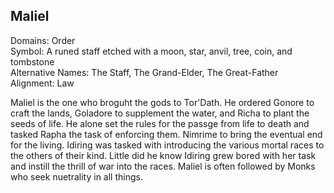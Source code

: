 ## Maliel
Domains: Order  
Symbol: A runed staff etched with a moon, star, anvil, tree, coin, and tombstone  
Alternative Names: The Staff, The Grand-Elder, The Great-Father  
Alignment: Law

Maliel is the one who broguht the gods to Tor'Dath. He ordered Gonore to craft the lands, Goladore to supplement the water, and Richa to plant the seeds of life. He alone set the rules for the passge from life to death and tasked Rapha the task of enforcing them. Nimrime to bring the eventual end for the living. Idiring was tasked with introducing the various mortal races to the others of their kind. Little did he know Idiring grew bored with her task and instill the thrill of war into the races. Maliel is often followed by Monks who seek nuetrality in all things.  